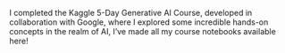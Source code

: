 I completed the Kaggle 5-Day Generative AI Course, developed in collaboration with Google, where I explored some incredible hands-on concepts in the realm of AI, I’ve made all my course notebooks available here!
